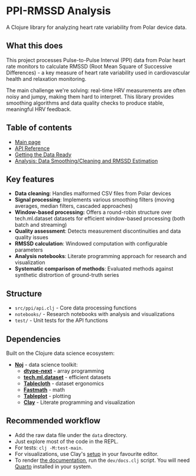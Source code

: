 # PPI-RMSSD Analysis

A Clojure library for analyzing heart rate variability from Polar device data.

## What this does

This project processes Pulse-to-Pulse Interval (PPI) data from Polar heart rate monitors to calculate RMSSD (Root Mean Square of Successive Differences) - a key measure of heart rate variability used in cardiovascular health and relaxation monitoring.

The main challenge we're solving: real-time HRV measurements are often noisy and jumpy, making them hard to interpret. This library provides smoothing algorithms and data quality checks to produce stable, meaningful HRV feedback.

## Table of contents

* [Main page](https://daslu.github.io/ppi-rmssd/)
* [API Reference](https://daslu.github.io/ppi-rmssd/ppi_docs.api_reference.html)
* [Getting the Data Ready](https://daslu.github.io/ppi-rmssd/ppi_docs.preparations.html)
* [Analysis: Data Smoothing/Cleaning and RMSSD Estimation](https://daslu.github.io/ppi-rmssd/ppi_docs.analysis.html)

## Key features

- **Data cleaning**: Handles malformed CSV files from Polar devices
- **Signal processing**: Implements various smoothing filters (moving averages, median filters, cascaded approaches)
- **Window-based processing:** Offers a round-robin structure over tech.ml.dataset datasets for efficient window-based processing (both batch and streaming)
- **Quality assessment**: Detects measurement discontinuities and data quality issues
- **RMSSD calculation**: Windowed computation with configurable parameters
- **Analysis notebooks**: Literate programming approach for research and visualization
- **Systematic comparison of methods**: Evaluated methods against synthetic distrortion of ground-truth series

## Structure

- `src/ppi/api.clj` - Core data processing functions
- `notebooks/` - Research notebooks with analysis and visualizations
- `test/` - Unit tests for the API functions

## Dependencies

Built on the Clojure data science ecosystem:

- [**Noj**](https://scicloj.github.io/noj/) - data science toolkit:
  - [**dtype-next**](https://cnuernber.github.io/dtype-next/) - array programming
  - [**tech.ml.dataset**](https://techascent.github.io/tech.ml.dataset/) - efficient datasets
  - [**Tablecloth**](https://scicloj.github.io/tablecloth/) - dataset ergonomics
  - [**Fastmath**](https://generateme.github.io/fastmath/clay/) - math
  - [**Tableplot**](https://scicloj.github.io/tableplot/) - plotting
  - [**Clay**](https://scicloj.github.io/clay/) - Literate programming and visualization

## Recommended workflow

* Add the raw data file under the `data` directory.
* Just explore most of the code in the REPL.
* For tests: `clj -M:test-main`.
* For visualizations, use Clay's [setup](integration) in your favourite editor.
* To render [the documentation](https://daslu.github.io/ppi-rmssd/), run the `dev/docs.clj` script. You will need [Quarto](https://quarto.org/) installed in your system.




